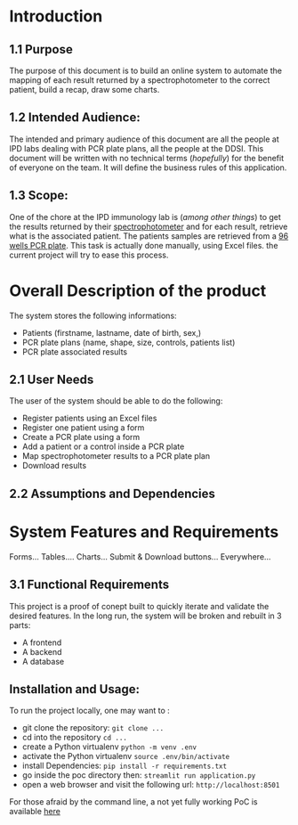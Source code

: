 # Introduction

## 1.1 Purpose

The purpose of this document is to build an online system to automate the mapping of each result returned by a spectrophotometer to the correct patient, build a recap, draw some charts.

## 1.2 Intended Audience:

The intended and primary audience of this document are all the people at IPD labs dealing with PCR plate plans, all the people at the DDSI. This document will be written with no technical terms (_hopefully_) for the benefit of everyone on the team. It will define the business rules of this application.

## 1.3 Scope:

One of the chore at the IPD immunology lab is (_among other things_) to get the results returned by their [spectrophotometer](https://www.thermofisher.com/sn/en/home/life-science/lab-equipment/microplate-instruments/plate-readers/models/multiskan-skyhigh.html) and for each result, retrieve what is the associated patient. The patients samples are retrieved from a [96 wells PCR plate](https://www.azenta.com/products/96-well-skirted-pcr-plate). This task is actually done manually, using Excel files. the current project will try to ease this process.

# Overall Description of the product

The system stores the following informations:

- Patients (firstname, lastname, date of birth, sex,)
- PCR plate plans (name, shape, size, controls, patients list)
- PCR plate associated results 

## 2.1 User Needs

The user of the system should be able to do the following: 

- Register patients using an Excel files
- Register one patient using a form
- Create a PCR plate using a form 
- Add a patient or a control inside a PCR plate
- Map spectrophotometer results to a PCR plate plan
- Download results

## 2.2 Assumptions and Dependencies

# System Features and Requirements

Forms... Tables.... Charts... Submit & Download buttons... Everywhere...

## 3.1 Functional Requirements

This project is a proof of conept built to quickly iterate and validate the desired features. In the long run, the system will be broken and rebuilt in 3 parts:

- A frontend
- A backend
- A database 

## Installation and Usage:

To run the project locally, one may want to :

- git clone the repository: `git clone ...`
- cd into the repository `cd ...`
- create a Python virtualenv `python -m venv .env`
- activate the Python virtualenv `source .env/bin/activate`
- install Dependencies: `pip install -r requirements.txt`
- go inside the poc directory then: `streamlit run application.py`
- open a web browser and visit the following url: `http://localhost:8501`

For those afraid by the command line, a not yet fully working PoC is available [here](https://applicationpy-nsk3kpmtdwb9azmg9o7gra.streamlit.app/Process_results)
